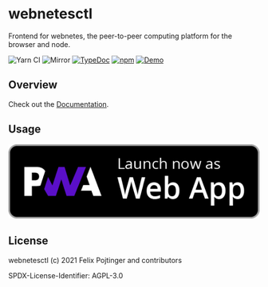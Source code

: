 # webnetesctl

Frontend for webnetes, the peer-to-peer computing platform for the browser and node.

![Yarn CI](https://github.com/alphahorizonio/webnetesctl/workflows/Yarn%20CI/badge.svg)
![Mirror](https://github.com/alphahorizonio/webnetesctl/workflows/Mirror/badge.svg)
[![TypeDoc](https://img.shields.io/badge/TypeScript-Documentation-informational)](https://alphahorizonio.github.io/webnetesctl/)
[![npm](https://img.shields.io/npm/v/@alphahorizonio/webnetesctl)](https://www.npmjs.com/package/@alphahorizonio/webnetesctl)
[![Demo](https://img.shields.io/badge/Demo-webnetes.dev-blueviolet)](https://webnetes.dev/)

## Overview

Check out the [Documentation](https://docs.webnetes.dev/).

## Usage

[![Launch now as web app](./img/launch.png)](https://webnetes.dev/)

## License

webnetesctl (c) 2021 Felix Pojtinger and contributors

SPDX-License-Identifier: AGPL-3.0
